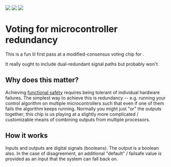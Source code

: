 ![](../../workflows/gds/badge.svg) ![](../../workflows/docs/badge.svg) ![](../../workflows/test/badge.svg)

# Voting for microcontroller redundancy

This is a fun lil first pass at a modified-consensus voting chip for .

It really ought to include dual-redundant signal paths but probably won't.

## Why does this matter?

Achieving [functional safety](https://en.wikipedia.org/wiki/Functional_safety) 
requires being tolerant of individual hardware failures. The simplest way to 
achieve this is redundancy -- e.g. running your control algorithm on
multiple microcontrollers such that even if one of them fails the algorithm
keeps running. Normally you might just "or" the outputs together; this chip
is us playing at a slightly more complicated / customizable means of combining
outputs from multiple processors.

## How it works

Inputs and outputs are digital signals (booleans). The output is a boolean also.
In the case of disagreement, an additional "default" / failsafe value is provided
as an input that the system can fall back on.